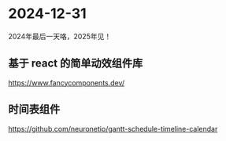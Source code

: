 # 2024-12-31

2024年最后一天咯，2025年见！

## 基于 react 的简单动效组件库

https://www.fancycomponents.dev/

## 时间表组件

https://github.com/neuronetio/gantt-schedule-timeline-calendar